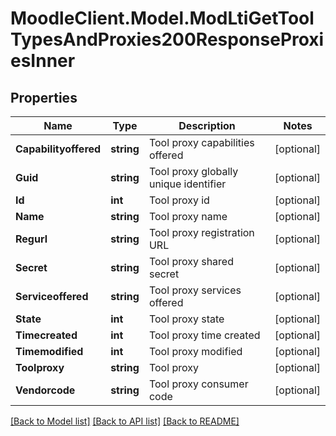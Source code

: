 # MoodleClient.Model.ModLtiGetToolTypesAndProxies200ResponseProxiesInner

## Properties

Name | Type | Description | Notes
------------ | ------------- | ------------- | -------------
**Capabilityoffered** | **string** | Tool proxy capabilities offered | [optional] 
**Guid** | **string** | Tool proxy globally unique identifier | [optional] 
**Id** | **int** | Tool proxy id | [optional] 
**Name** | **string** | Tool proxy name | [optional] 
**Regurl** | **string** | Tool proxy registration URL | [optional] 
**Secret** | **string** | Tool proxy shared secret | [optional] 
**Serviceoffered** | **string** | Tool proxy services offered | [optional] 
**State** | **int** | Tool proxy state | [optional] 
**Timecreated** | **int** | Tool proxy time created | [optional] 
**Timemodified** | **int** | Tool proxy modified | [optional] 
**Toolproxy** | **string** | Tool proxy | [optional] 
**Vendorcode** | **string** | Tool proxy consumer code | [optional] 

[[Back to Model list]](../README.md#documentation-for-models) [[Back to API list]](../README.md#documentation-for-api-endpoints) [[Back to README]](../README.md)

